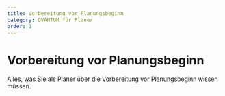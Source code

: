 ```yaml
---
title: Vorbereitung vor Planungsbeginn
category: QVANTUM für Planer
order: 1
---
```


# Vorbereitung vor Planungsbeginn

Alles, was Sie als Planer über die Vorbereitung vor Planungsbeginn wissen müssen.